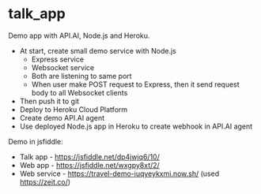# talk_app
Demo app with API.AI, Node.js and Heroku.

 * At start, create small demo service with Node.js
    - Express service
    - Websocket service
    - Both are listening to same port
    - When user make POST request to Express, then it send request body to all Websocket clients
 * Then push it to git
 * Deploy to Heroku Cloud Platform
 * Create demo API.AI agent
 * Use deployed Node.js app in Heroku to create webhook in API.AI agent

Demo in jsfiddle:
 * Talk app - https://jsfiddle.net/dp4jwjq6/10/
 * Web app - https://jsfiddle.net/wxgpy8xt/2/
 * Web service - https://travel-demo-iuqyeykxmi.now.sh/ (used https://zeit.co/)